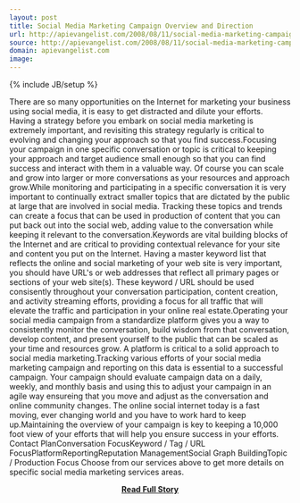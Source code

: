 ```yaml
---
layout: post
title: Social Media Marketing Campaign Overview and Direction
url: http://apievangelist.com/2008/08/11/social-media-marketing-campaign-overview-and-direction/
source: http://apievangelist.com/2008/08/11/social-media-marketing-campaign-overview-and-direction/
domain: apievangelist.com
image: 
---
```

{% include JB/setup %}<p>There are so many opportunities on the Internet for marketing your business using social media, it is easy to get distracted and dilute your efforts. Having a strategy before you embark on social media marketing is extremely important, and revisiting this strategy regularly is critical to evolving and changing your approach so that you find success.Focusing your campaign in one specific conversation or topic is critical to keeping your approach and target audience small enough so that you can find success and interact with them in a valuable way. Of course you can scale and grow into larger or more conversations as your resources and approach grow.While monitoring and participating in a specific conversation it is very important to continually extract smaller topics that are dictated by the public at large that are involved in social media. Tracking these topics and trends can create a focus that can be used in production of content that you can put back out into the social web, adding value to the conversation while keeping it relevant to the conversation.Keywords are vital building blocks of the Internet and are critical to providing contextual relevance for your site and content you put on the Internet. Having a master keyword list that reflects the online and social marketing of your web site is very important, you should have URL's or web addresses that reflect all primary pages or sections of your web site(s). These keyword / URL should be used consisently throughout your conversation participation, content creation, and activity streaming efforts, providing a focus for all traffic that will elevate the traffic and participation in your online real estate.Operating your social media campaign from a standardize platform gives you a way to consistently monitor the conversation, build wisdom from that conversation, develop content, and present yourself to the public that can be scaled as your time and resources grow. A platform is critical to a solid approach to social media marketing.Tracking various efforts of your social media marketing campaign and reporting on this data is essential to a successful campaign. Your campaign should evaluate campaign data on a daily, weekly, and monthly basis and using this to adjust your campaign in an agile way ensureing that you move and adjust as the conversation and online community changes. The online social internet today is a fast moving, ever changing world and you have to work hard to keep up.Maintaining the overview of your campaign is key to keeping a 10,000 foot view of your efforts that will help you ensure success in your efforts.        Contact PlanConversation FocusKeyword / Tag / URL FocusPlatformReportingReputation ManagementSocial Graph BuildingTopic / Production Focus          Choose from our services above to get more details on specific social media marketing services areas.</p>
<center><p><a href="http://apievangelist.com/2008/08/11/social-media-marketing-campaign-overview-and-direction/" style='padding:25px; font-sze:18px; font-weight: bold;'>Read Full Story</a></p></center>
